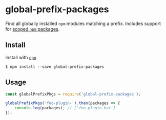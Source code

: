 # global-prefix-packages

Find all globally installed `npm` modules matching a prefix. Includes support for [scoped `npm` packages](https://docs.npmjs.com/misc/scope).

## Install

Install with [`npm`](https://www.npmjs.com/)

```
$ npm install --save global-prefix-packages
```

## Usage

```javascript
const globalPrefixPkgs = require('global-prefix-packages');

globalPrefixPkgs('foo-plugin-').then(packages => {
    console.log(packages); // ['foo-plugin-bar']
});
```
